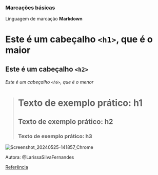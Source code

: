 ### Marcações básicas
Linguagem de marcação **Markdown**

# Este é um cabeçalho `<h1>`, que é o maior

## Este é um cabeçalho `<h2>`

###### Este é um cabeçalho `<h6>`, que é o menor

> <h1>Texto de exemplo prático: h1
> <h2>Texto de exemplo prático: h2
> <h3>Texto de exemplo prático: h3
![Screenshot_20240525-141857_Chrome](https://github.com/LarissaSilvaFernandes/skills-communicate-using-markdown/assets/67764947/2fddbd24-ceb8-4eb2-9ac9-bea82f3ce8de)
    
Autora: @LarissaSilvaFernandes 

[Referência](https://www.alura.com.br/artigos/como-trabalhar-com-markdown)
